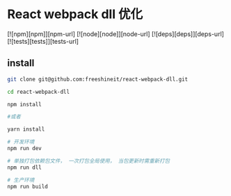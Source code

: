 #  React webpack dll 优化
[![npm][npm]][npm-url]
[![node][node]][node-url]
[![deps][deps]][deps-url]
[![tests][tests]][tests-url]

## install

```sh
git clone git@github.com:freeshineit/react-webpack-dll.git

cd react-webpack-dll

npm install

#或者

yarn install 

# 开发环境
npm run dev

# 单独打包依赖包文件， 一次打包全局使用， 当包更新时需重新打包
npm run dll 

# 生产环境
npm run build

```


